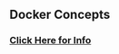 ## Docker Concepts

### [Click Here for Info](https://github.com/lerndevops/educka/tree/master/0-docker)
